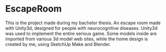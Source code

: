 # EscapeRoom
This is the project made during my bachelor thesis. An escape room made with Unity3d, designed for people with neurocognitive diseases.
Unity3d was used to implement the entire serious game.
Some models inside are imported from various 3d model web sites, while the home design is created by me, using
SketchUp Make and Blender.

